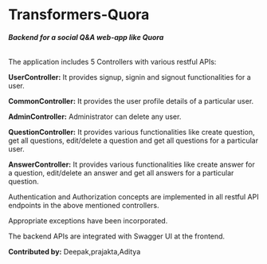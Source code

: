 # Transformers-Quora
###### **Backend for a social Q&amp;A web-app like Quora** 

The application includes 5 Controllers with various restful APIs:

**UserController:** It provides signup, signin and signout functionalities
for a user.

**CommonController:** It provides the user profile details of a particular 
user.

**AdminController:** Administrator can delete any user.

**QuestionController:** It provides various functionalities like 
create question, get all questions, edit/delete a question and 
get all questions for a particular user.

**AnswerController:** It provides various functionalities like 
create answer for a question, edit/delete an answer and 
get all answers for a particular question.

Authentication and Authorization concepts are implemented in all
restful API endpoints in the above mentioned controllers.

Appropriate exceptions have been incorporated.

The backend APIs are integrated with Swagger UI at the frontend.

**Contributed by:** Deepak,prajakta,Aditya
